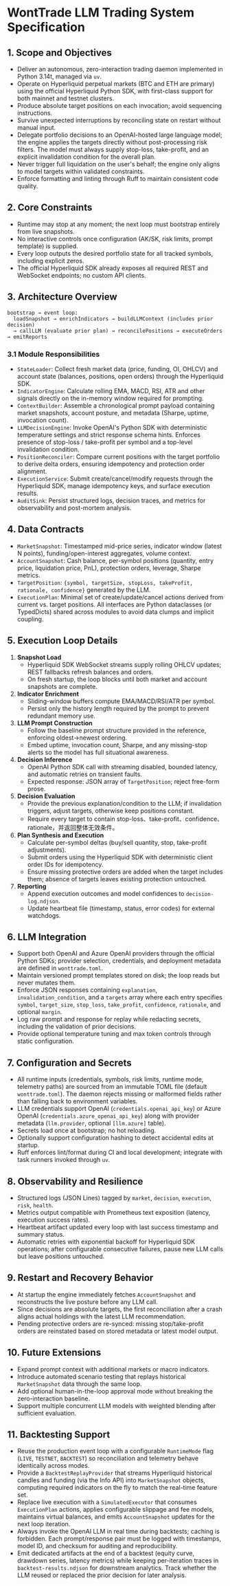 # WontTrade LLM Trading System Specification

## 1. Scope and Objectives
- Deliver an autonomous, zero-interaction trading daemon implemented in Python 3.14t, managed via `uv`.
- Operate on Hyperliquid perpetual markets (BTC and ETH are primary) using the official Hyperliquid Python SDK, with first-class support for both mainnet and testnet clusters.
- Produce absolute target positions on each invocation; avoid sequencing instructions.
- Survive unexpected interruptions by reconciling state on restart without manual input.
- Delegate portfolio decisions to an OpenAI-hosted large language model; the engine applies the targets directly without post-processing risk filters. The model must always supply stop-loss, take-profit, and an explicit invalidation condition for the overall plan.
- Never trigger full liquidation on the user's behalf; the engine only aligns to model targets within validated constraints.
- Enforce formatting and linting through Ruff to maintain consistent code quality.

## 2. Core Constraints
- Runtime may stop at any moment; the next loop must bootstrap entirely from live snapshots.
- No interactive controls once configuration (AK/SK, risk limits, prompt template) is supplied.
- Every loop outputs the desired portfolio state for all tracked symbols, including explicit zeros.
- The official Hyperliquid SDK already exposes all required REST and WebSocket endpoints; no custom API clients.

## 3. Architecture Overview
```
bootstrap → event loop:
  loadSnapshot → enrichIndicators → buildLLMContext (includes prior decision)
  → callLLM (evaluate prior plan) → reconcilePositions → executeOrders → emitReports
```

### 3.1 Module Responsibilities
- `StateLoader`: Collect fresh market data (price, funding, OI, OHLCV) and account state (balances, positions, open orders) through the Hyperliquid SDK.
- `IndicatorEngine`: Calculate rolling EMA, MACD, RSI, ATR and other signals directly on the in-memory window required for prompting.
- `ContextBuilder`: Assemble a chronological prompt payload containing market snapshots, account posture, and metadata (Sharpe, uptime, invocation count).
- `LLMDecisionEngine`: Invoke OpenAI's Python SDK with deterministic temperature settings and strict response schema hints. Enforces presence of stop-loss / take-profit per symbol and a top-level invalidation condition.
- `PositionReconciler`: Compare current positions with the target portfolio to derive delta orders, ensuring idempotency and protection order alignment.
- `ExecutionService`: Submit create/cancel/modify requests through the Hyperliquid SDK, manage idempotency keys, and surface execution results.
- `AuditSink`: Persist structured logs, decision traces, and metrics for observability and post-mortem analysis.

## 4. Data Contracts
- `MarketSnapshot`: Timestamped mid-price series, indicator window (latest N points), funding/open-interest aggregates, volume context.
- `AccountSnapshot`: Cash balance, per-symbol positions (quantity, entry price, liquidation price, PnL), protection orders, leverage, Sharpe metrics.
- `TargetPosition`: `{symbol, targetSize, stopLoss, takeProfit, rationale, confidence}` generated by the LLM.
- `ExecutionPlan`: Minimal set of create/update/cancel actions derived from current vs. target positions.
All interfaces are Python dataclasses (or TypedDicts) shared across modules to avoid data clumps and implicit coupling.

## 5. Execution Loop Details
1. **Snapshot Load**  
   - Hyperliquid SDK WebSocket streams supply rolling OHLCV updates; REST fallbacks refresh balances and orders.  
   - On fresh startup, the loop blocks until both market and account snapshots are complete.
2. **Indicator Enrichment**  
   - Sliding-window buffers compute EMA/MACD/RSI/ATR per symbol.  
   - Persist only the history length required by the prompt to prevent redundant memory use.
3. **LLM Prompt Construction**  
   - Follow the baseline prompt structure provided in the reference, enforcing oldest→newest ordering.  
   - Embed uptime, invocation count, Sharpe, and any missing-stop alerts so the model has full situational awareness.
4. **Decision Inference**  
   - OpenAI Python SDK call with streaming disabled, bounded latency, and automatic retries on transient faults.  
   - Expected response: JSON array of `TargetPosition`; reject free-form prose.
5. **Decision Evaluation**  
   - Provide the previous explanation/condition to the LLM; if invalidation triggers, adjust targets, otherwise keep positions constant.  
   - Require every target to contain stop-loss、take-profit、confidence、rationale，并返回整体无效条件。  
6. **Plan Synthesis and Execution**  
   - Calculate per-symbol deltas (buy/sell quantity, stop, take-profit adjustments).  
   - Submit orders using the Hyperliquid SDK with deterministic client order IDs for idempotency.  
   - Ensure missing protective orders are added when the target includes them; absence of targets leaves existing protection untouched.
7. **Reporting**  
   - Append execution outcomes and model confidences to `decision-log.ndjson`.  
   - Update heartbeat file (timestamp, status, error codes) for external watchdogs.

## 6. LLM Integration
- Support both OpenAI and Azure OpenAI providers through the official Python SDKs; provider selection, credentials, and deployment metadata are defined in `wonttrade.toml`.  
- Maintain versioned prompt templates stored on disk; the loop reads but never mutates them.  
- Enforce JSON responses containing `explanation`, `invalidation_condition`, and a `targets` array where each entry specifies `symbol`, `target_size`, `stop_loss`, `take_profit`, `confidence`, `rationale`, and optional `margin`.  
- Log raw prompt and response for replay while redacting secrets, including the validation of prior decisions.  
- Provide optional temperature tuning and max token controls through static configuration.

## 7. Configuration and Secrets
- All runtime inputs (credentials, symbols, risk limits, runtime mode, telemetry paths) are sourced from an immutable TOML file (default `wonttrade.toml`). The daemon rejects missing or malformed fields rather than falling back to environment variables.  
- LLM credentials support OpenAI (`credentials.openai_api_key`) or Azure OpenAI (`credentials.azure_openai_api_key`) along with provider metadata (`llm.provider`, optional `[llm.azure]` table).
- Secrets load once at bootstrap; no hot reloading.  
- Optionally support configuration hashing to detect accidental edits at startup.
- Ruff enforces lint/format during CI and local development; integrate with task runners invoked through `uv`.

## 8. Observability and Resilience
- Structured logs (JSON Lines) tagged by `market`, `decision`, `execution`, `risk`, `health`.  
- Metrics output compatible with Prometheus text exposition (latency, execution success rates).  
- Heartbeat artifact updated every loop with last success timestamp and summary status.  
- Automatic retries with exponential backoff for Hyperliquid SDK operations; after configurable consecutive failures, pause new LLM calls but leave positions untouched.

## 9. Restart and Recovery Behavior
- At startup the engine immediately fetches `AccountSnapshot` and reconstructs the live posture before any LLM call.  
- Since decisions are absolute targets, the first reconciliation after a crash aligns actual holdings with the latest LLM recommendation.  
- Pending protective orders are re-synced: missing stop/take-profit orders are reinstated based on stored metadata or latest model output.

## 10. Future Extensions
- Expand prompt context with additional markets or macro indicators.  
- Introduce automated scenario testing that replays historical `MarketSnapshot` data through the same loop.  
- Add optional human-in-the-loop approval mode without breaking the zero-interaction baseline.  
- Support multiple concurrent LLM models with weighted blending after sufficient evaluation.

## 11. Backtesting Support
- Reuse the production event loop with a configurable `RuntimeMode` flag (`LIVE`, `TESTNET`, `BACKTEST`) so reconciliation and telemetry behave identically across modes.
- Provide a `BacktestReplayProvider` that streams Hyperliquid historical candles and funding (via the Info API) into `MarketSnapshot` objects, computing required indicators on the fly to match the real-time feature set.
- Replace live execution with a `SimulatedExecutor` that consumes `ExecutionPlan` actions, applies configurable slippage and fee models, maintains virtual balances, and emits `AccountSnapshot` updates for the next loop iteration.
- Always invoke the OpenAI LLM in real time during backtests; caching is forbidden. Each prompt/response pair must be logged with timestamps, model ID, and checksum for auditing and reproducibility.
- Emit dedicated artifacts at the end of a backtest (equity curve, drawdown series, latency metrics) while keeping per-iteration traces in `backtest-results.ndjson` for downstream analytics. Track whether the LLM reused or replaced the prior decision for later analysis.
